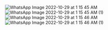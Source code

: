 ![WhatsApp Image 2022-10-29 at 1 15 45 AM](https://user-images.githubusercontent.com/56400384/198722025-4fb1ba59-38e3-4af6-9c80-1a12b6f75d47.jpeg)
![WhatsApp Image 2022-10-29 at 1 15 45 AM (1)](https://user-images.githubusercontent.com/56400384/198722033-bd2ba28c-cf86-4265-824b-08066c71c55c.jpeg)
![WhatsApp Image 2022-10-29 at 1 15 46 AM](https://user-images.githubusercontent.com/56400384/198722040-a1584ec2-0035-4740-8d56-af2d8a427d6c.jpeg)
![WhatsApp Image 2022-10-29 at 1 15 46 AM (1)](https://user-images.githubusercontent.com/56400384/198722048-d868d977-17ad-47eb-80b9-4da66447be38.jpeg)
